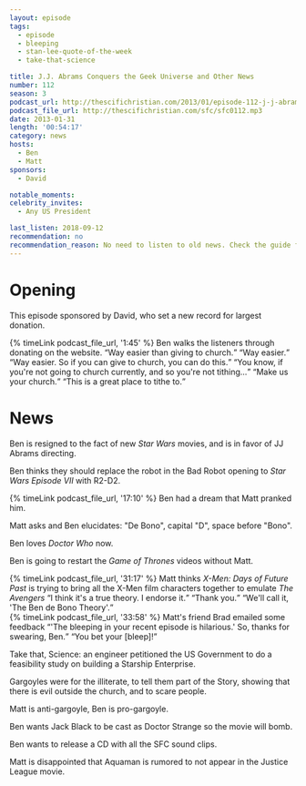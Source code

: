 ```yaml
---
layout: episode
tags:
  - episode
  - bleeping
  - stan-lee-quote-of-the-week
  - take-that-science

title: J.J. Abrams Conquers the Geek Universe and Other News
number: 112
season: 3
podcast_url: http://thescifichristian.com/2013/01/episode-112-j-j-abrams-conquers-the-geek-universe-and-other-news/
podcast_file_url: http://thescifichristian.com/sfc/sfc0112.mp3
date: 2013-01-31
length: '00:54:17'
category: news
hosts:
  - Ben
  - Matt
sponsors:
  - David

notable_moments:
celebrity_invites: 
  - Any US President

last_listen: 2018-09-12
recommendation: no
recommendation_reason: No need to listen to old news. Check the guide for what's interesting in hindsight.
---
```

# Opening
This episode sponsored by David, who set a new record for largest donation. 

<div class="quote">
  {% timeLink podcast_file_url, '1:45' %}
  <span class="quote-context is-size-6">Ben walks the listeners through donating on the website.</span>
  <q class="ben">Way easier than giving to church.</q>
  <q class="matt">Way easier.</q>
  <q class="ben">Way easier. So if you can give to church, you can do this.</q>
  <q class="matt">You know, if you're not going to church currently, and so you're not tithing...</q>
  <q class="ben">Make us your church.</q>
  <q class="matt">This is a great place to tithe to.</q>
</div>



# News
Ben is resigned to the fact of new <i class="work-title">Star Wars</i> movies, and is in favor of JJ Abrams directing.

Ben thinks they should replace the robot in the Bad Robot opening to <i class="work-title">Star Wars Episode VII</i> with R2-D2.

{% timeLink podcast_file_url, '17:10' %} Ben had a dream that Matt pranked him.

Matt asks and Ben elucidates: "De Bono", capital "D", space before "Bono".

Ben loves <i class="work-title">Doctor Who</i> now.

Ben is going to restart the <i class="work-title">Game of Thrones</i> videos without Matt. 

<div class="quote">
  {% timeLink podcast_file_url, '31:17' %}
  <span class="quote-context is-size-6">Matt thinks <i class="work-title">X-Men: Days of Future Past</i> is trying to bring all the X-Men film characters together to emulate <i class="work-title">The Avengers</i></span>
  <q class="ben">I think it's a true theory. I endorse it.</q>
  <q class="matt">Thank you.</q>
  <q class="matt">We'll call it, 'The Ben de Bono Theory'.</q>
</div>

<div class="quote">
  {% timeLink podcast_file_url, '33:58' %}
  <span class="quote-context is-size-6">Matt's friend Brad emailed some feedback</span>
  <q class="matt">'The bleeping in your recent episode is hilarious.' So, thanks for swearing, Ben.</q>
  <q class="ben">You bet your [bleep]!</q>
</div>

Take that, Science: an engineer petitioned the US Government to do a feasibility study on building a Starship Enterprise.

Gargoyles were for the illiterate, to tell them part of the Story, showing that there is evil outside the church, and to scare people.

Matt is anti-gargoyle, Ben is pro-gargoyle.

Ben wants Jack Black to be cast as Doctor Strange so the movie will bomb.

Ben wants to release a CD with all the SFC sound clips. 

Matt is disappointed that Aquaman is rumored to not appear in the Justice League movie.